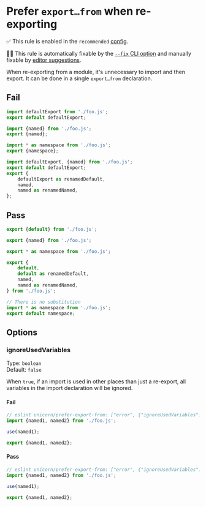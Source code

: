 # Prefer `export…from` when re-exporting

✅ This rule is enabled in the `recommended` [config](https://github.com/sindresorhus/eslint-plugin-unicorn#preset-configs).

🔧💡 This rule is automatically fixable by the [`--fix` CLI option](https://eslint.org/docs/latest/user-guide/command-line-interface#--fix) and manually fixable by [editor suggestions](https://eslint.org/docs/developer-guide/working-with-rules#providing-suggestions).

<!-- end rule header -->
<!-- Do not manually modify this header. Run: `npm run fix:eslint-docs` -->

When re-exporting from a module, it's unnecessary to import and then export. It can be done in a single `export…from` declaration.

## Fail

```js
import defaultExport from './foo.js';
export default defaultExport;
```

```js
import {named} from './foo.js';
export {named};
```

```js
import * as namespace from './foo.js';
export {namespace};
```

```js
import defaultExport, {named} from './foo.js';
export default defaultExport;
export {
	defaultExport as renamedDefault,
	named,
	named as renamedNamed,
};
```

## Pass

```js
export {default} from './foo.js';
```

```js
export {named} from './foo.js';
```

```js
export * as namespace from './foo.js';
```

```js
export {
	default,
	default as renamedDefault,
	named,
	named as renamedNamed,
} from './foo.js';
```

```js
// There is no substitution
import * as namespace from './foo.js';
export default namespace;
```

## Options

### ignoreUsedVariables

Type: `boolean`\
Default: `false`

When `true`, if an import is used in other places than just a re-export, all variables in the import declaration will be ignored.

#### Fail

```js
// eslint unicorn/prefer-export-from: ["error", {"ignoreUsedVariables": false}]
import {named1, named2} from './foo.js';

use(named1);

export {named1, named2};
```

#### Pass

```js
// eslint unicorn/prefer-export-from: ["error", {"ignoreUsedVariables": true}]
import {named1, named2} from './foo.js';

use(named1);

export {named1, named2};
```
